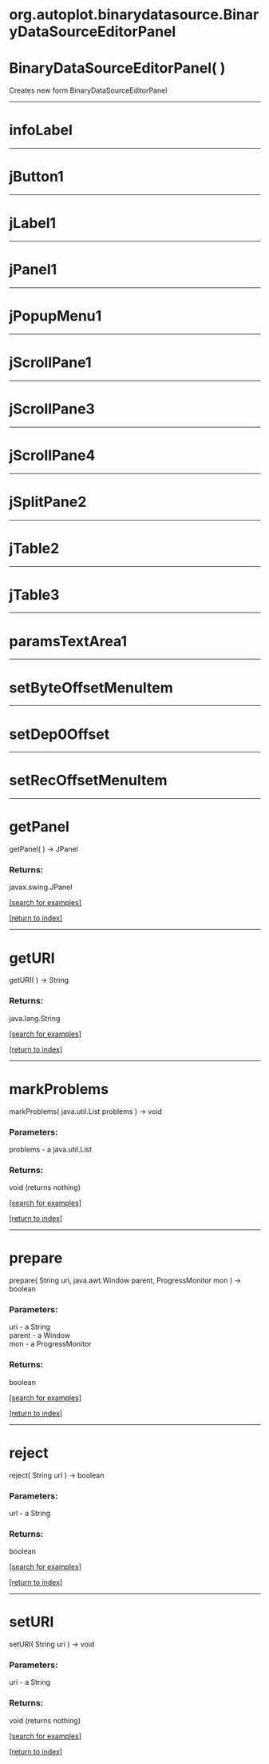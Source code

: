 # org.autoplot.binarydatasource.BinaryDataSourceEditorPanel



# BinaryDataSourceEditorPanel( )
Creates new form BinaryDataSourceEditorPanel

***
<a name="infoLabel"></a>
# infoLabel



***
<a name="jButton1"></a>
# jButton1



***
<a name="jLabel1"></a>
# jLabel1



***
<a name="jPanel1"></a>
# jPanel1



***
<a name="jPopupMenu1"></a>
# jPopupMenu1



***
<a name="jScrollPane1"></a>
# jScrollPane1



***
<a name="jScrollPane3"></a>
# jScrollPane3



***
<a name="jScrollPane4"></a>
# jScrollPane4



***
<a name="jSplitPane2"></a>
# jSplitPane2



***
<a name="jTable2"></a>
# jTable2



***
<a name="jTable3"></a>
# jTable3



***
<a name="paramsTextArea1"></a>
# paramsTextArea1



***
<a name="setByteOffsetMenuItem"></a>
# setByteOffsetMenuItem



***
<a name="setDep0Offset"></a>
# setDep0Offset



***
<a name="setRecOffsetMenuItem"></a>
# setRecOffsetMenuItem



***
<a name="getPanel"></a>
# getPanel
getPanel(  ) &rarr; JPanel



### Returns:
javax.swing.JPanel


<a href="https://github.com/autoplot/dev/search?q=getPanel&unscoped_q=getPanel">[search for examples]</a>

<a href="https://github.com/autoplot/documentation/blob/master/javadoc/index-all.md">[return to index]</a>

***
<a name="getURI"></a>
# getURI
getURI(  ) &rarr; String



### Returns:
java.lang.String


<a href="https://github.com/autoplot/dev/search?q=getURI&unscoped_q=getURI">[search for examples]</a>

<a href="https://github.com/autoplot/documentation/blob/master/javadoc/index-all.md">[return to index]</a>

***
<a name="markProblems"></a>
# markProblems
markProblems( java.util.List problems ) &rarr; void



### Parameters:
problems - a java.util.List

### Returns:
void (returns nothing)


<a href="https://github.com/autoplot/dev/search?q=markProblems&unscoped_q=markProblems">[search for examples]</a>

<a href="https://github.com/autoplot/documentation/blob/master/javadoc/index-all.md">[return to index]</a>

***
<a name="prepare"></a>
# prepare
prepare( String uri, java.awt.Window parent, ProgressMonitor mon ) &rarr; boolean



### Parameters:
uri - a String
<br>parent - a Window
<br>mon - a ProgressMonitor

### Returns:
boolean


<a href="https://github.com/autoplot/dev/search?q=prepare&unscoped_q=prepare">[search for examples]</a>

<a href="https://github.com/autoplot/documentation/blob/master/javadoc/index-all.md">[return to index]</a>

***
<a name="reject"></a>
# reject
reject( String url ) &rarr; boolean



### Parameters:
url - a String

### Returns:
boolean


<a href="https://github.com/autoplot/dev/search?q=reject&unscoped_q=reject">[search for examples]</a>

<a href="https://github.com/autoplot/documentation/blob/master/javadoc/index-all.md">[return to index]</a>

***
<a name="setURI"></a>
# setURI
setURI( String uri ) &rarr; void



### Parameters:
uri - a String

### Returns:
void (returns nothing)


<a href="https://github.com/autoplot/dev/search?q=setURI&unscoped_q=setURI">[search for examples]</a>

<a href="https://github.com/autoplot/documentation/blob/master/javadoc/index-all.md">[return to index]</a>

